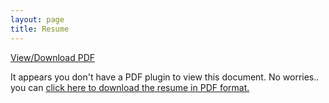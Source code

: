 ```yaml
---
layout: page
title: Resume
---
```

<div class="center-align">
	<a href="/ResumeManadayMavani.pdf">View/Download PDF</a>
</div>

<div class="pdf-container">
	<object data="/ResumeManadayMavani.pdf" type="application/pdf" style="width:100%; height:100%; display:block;">
		<p>
			It appears you don't have a PDF plugin to view this document. No worries.. you can <a href="/ResumeManadayMavani.pdf">click here to download the resume in PDF format.</a>
		</p>
	</object>
</div>
